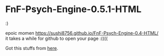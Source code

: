 # FnF-Psych-Engine-0.5.1-HTML
:)

epoic momen
https://sushi8756.github.io/FnF-Psych-Engine-0.4-HTML/ <br>
it takes a while for github to open your page :((((<br>

Got this stuffs from <a href="https://www.youtube.com/watch?v=SNeYvTQrHko&t=1s" target="_blank">here</a>.
